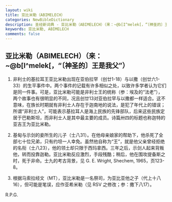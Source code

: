 ```yaml
---
layout: wiki
title: 亚比米勒（ABIMELECH）
categories: NewBibleDictionary
description: 圣经新词典 - 亚比米勒（ABIMELECH）（来：~@b[I^melek[，“〔神圣的〕王是我父”）
keywords: 亚比米勒, ABIMELECH
comments: false
---
```


## 亚比米勒（ABIMELECH）（来：~@b[I^melek[，“〔神圣的〕王是我父”）

1. 非利士的基拉耳王亚比米勒出现在亚伯拉罕（创廿1-18）与以撒（创廿六1-33）的生平事件中。两个事件的记载有许多相似之处，以致许多学者认为它们是同一件事。可是，亚比米勒可能是非利士王的统称（参：埃及的“法老”），两个故事也有很明显的不同，况且创廿13对亚伯拉罕与以撒都一样适合。这不意味，在族长时期就有非利士人存在于迦南地的说法，是犯了年代上的错误；所谓“非利士人”，可能表示基拉耳人是海上民族的先锋部队，后来这些民族定居于巴勒斯坦，而非利士人是其中最主要的成员。诗篇卅四的标题也称迦特的亚吉王为亚比米勒。

2. 基甸与示剑的妾所生的儿子（士八31）。在他母亲娘家的帮助下，他杀死了全部七十位兄弟，只有约坦一人幸免。虽然他自称为“王”，就是他父亲曾经拒绝的名衔（士八23），他的领土却只限于西玛拿西。三年之后，示剑人起来背叛他，转而投靠迦勒。亚比米勒反应激烈，手段残酷；稍后，他在围攻提备斯之时，死于非命。士九的考古背景，见 G. E. Wright, Shechem, 1965，页123-8。

3. 根据马索拉经文（MT），亚比米勒是一名祭司，为亚比亚他之子（代上十八16），但可能是笔误，应作亚希米勒（见 RSV 之修改；参：撒下八17）。

R.P.G.








